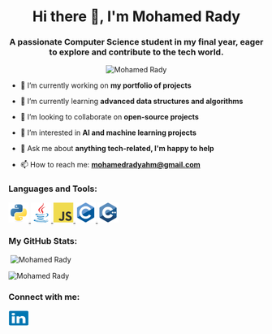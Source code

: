 <!--
**MohamedRadyA/MohamedRadyA** is a ✨ _special_ ✨ repository because its `README.md` (this file) appears on your GitHub profile.

Here are some ideas to get you started:

- 🔭 I’m currently working on ...
- 🌱 I’m currently learning ...
- 👯 I’m looking to collaborate on ...
- 🤔 I’m looking for help with ...
- 💬 Ask me about ...
- 📫 How to reach me: ...
- 😄 Pronouns: ...
- ⚡ Fun fact: ...
-->
<h1 align="center">Hi there 👋, I'm Mohamed Rady</h1>
<h3 align="center">A passionate Computer Science student in my final year, eager to explore and contribute to the tech world.</h3>

<p align="center">
  <img src="https://komarev.com/ghpvc/?username=MohamedRadyA&label=Profile%20views&color=0e75b6&style=flat" alt="Mohamed Rady" />
</p>

- 🔭 I’m currently working on **my portfolio of projects**

- 🌱 I’m currently learning **advanced data structures and algorithms**

- 👯 I’m looking to collaborate on **open-source projects**

- 🤝 I’m interested in **AI and machine learning projects**

- 💬 Ask me about **anything tech-related, I'm happy to help**

- 📫 How to reach me: **mohamedradyahm@gmail.com**


### Languages and Tools:

<p align="left">
  <a href="https://www.python.org" target="_blank"> <img src="https://raw.githubusercontent.com/devicons/devicon/master/icons/python/python-original.svg" alt="python" width="40" height="40"/> </a>
  <a href="https://www.java.com" target="_blank"> <img src="https://raw.githubusercontent.com/devicons/devicon/master/icons/java/java-original.svg" alt="java" width="40" height="40"/> </a>
  <a href="https://developer.mozilla.org/en-US/docs/Web/JavaScript" target="_blank"> <img src="https://raw.githubusercontent.com/devicons/devicon/master/icons/javascript/javascript-original.svg" alt="javascript" width="40" height="40"/> </a>
  <a href="https://www.cprogramming.com/" target="_blank"> <img src="https://raw.githubusercontent.com/devicons/devicon/master/icons/c/c-original.svg" alt="c" width="40" height="40"/> </a>
  <a href="https://www.w3schools.com/cpp/" target="_blank"> <img src="https://raw.githubusercontent.com/github/explore/80688e429a7d4ef2fca1e82350fe8e3517d3494d/topics/cpp/cpp.png" alt="cplusplus" width="40" height="40"/> </a>
  <!-- Add more icons as per your skills -->
</p>

### My GitHub Stats:

<p>&nbsp;<img align="center" src="https://github-readme-stats.vercel.app/api?username=MohamedRadyA&show_icons=true&locale=en" alt="Mohamed Rady" /></p>

<p><img align="center" src="https://github-readme-streak-stats.herokuapp.com/?user=MohamedRadyA&" alt="Mohamed Rady" /></p>

### Connect with me:

<p align="left">
<a href="https://linkedin.com/in/mohamedradya/" target="blank"><img align="center" src="https://raw.githubusercontent.com/devicons/devicon/master/icons/linkedin/linkedin-original.svg" alt="Mohamed Rady" height="30" width="40" /></a>
<!-- Add other social links if needed -->
</p>
